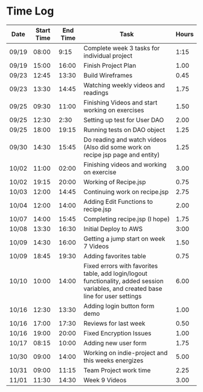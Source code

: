 # Time Log
| Date | Start Time | End Time | Task | Hours |
|------|------------|----------|------|-------|
| 09/19 | 08:00 |  9:15  | Complete week 3 tasks for individual project | 1:15 |
| 09/19 | 15:00 | 16:00 | Finish Project Plan | 1.00 | 
| 09/23 | 12:45 | 13:30 | Build Wireframes | 0.45 |
| 09/23 | 13:30 | 14:45 | Watching weekly videos and readings | 1.75 |
| 09/25 | 09:30 | 11:00 | Finishing Videos and start working on exercises | 1.50 |
| 09/25 | 12:30 | 2:30 | Setting up test for User DAO | 2.00 |
| 09/25 | 18:00 | 19:15 | Running tests on DAO object | 1.25 |
| 09/30 | 14:30 | 15:45 | Do reading and watch videos (Also did some work on recipe jsp page and entity) | 1.25 |
| 10/02 | 11:00 | 02:00 | Finishing videos and working on exercise | 3.00 |
| 10/02 | 19:15 | 20:00| Working of Recipe.jsp | 0.75 |
| 10/03 | 12:00 | 14:45 | Continuing work on recipe.jsp | 2.75 |
| 10/04 | 12:00 | 14:00 | Adding Edit Functions to recipe.jsp | 2.00 
| 10/07 | 14:00 | 15:45 | Completing recipe.jsp (I hope) | 1.75 |
| 10/08 | 13:30 | 16:30 | Initial Deploy to AWS | 3:00 |
| 10/09 | 14:30 | 16:00 | Getting a jump start on week 7 Videos | 1.50 |
| 10/09 | 18:45 | 19:30 | Adding favorites table | 0.75 |
| 10/10 | 10:00 | 14:00 | Fixed errors with favorites table, add login/logout functionality, added session variables, and created base line for user settings | 6.00 |
| 10/16 | 12:30 | 13:30 | Adding login button form demo | 1.00 |
| 10/16 | 17:00 | 17:30 | Reviews for last week | 0.50 |
| 10/16 | 19:00 | 20:00 | Fixed Encryption Issues | 1.00 |
| 10/17 | 08:15 | 10:00 | Adding new user form | 1.75 |
| 10/30 | 09:00 | 14:00| Working on indie-project and this weeks energizes | 5.00 |
| 10/31 | 09:00 | 11:15 | Team Project work time | 2.25 |
| 11/01 | 11:30 | 14:30 | Week 9 Videos | 3.00 |